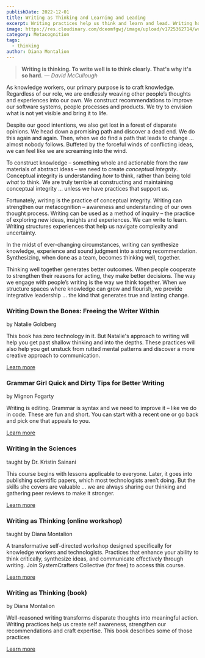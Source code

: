 ```yaml
---
publishDate: 2022-12-01
title: Writing as Thinking and Learning and Leading
excerpt: Writing practices help us think and learn and lead. Writing hones essential skills for knowledge workers.
image: https://res.cloudinary.com/dceomfgwj/image/upload/v1725362714/writing-as-thinking-nl_gc8kxm.jpg
category: Metacognition
tags: 
  - thinking
author: Diana Montalion
---
```


> **Writing is thinking. To write well is to think clearly. That's why it's so hard.** 
> *― David McCullough*

As knowledge workers, our primary purpose is to craft knowledge. Regardless of our role, we are endlessly weaving other people’s thoughts and experiences into our own. We construct recommendations to improve our software systems, people processes and products. We try to envision what is not yet visible and bring it to life.

Despite our good intentions, we also get lost in a forest of disparate opinions. We head down a promising path and discover a dead end. We do this again and again. Then, when we do find a path that leads to change … almost nobody follows. Buffeted by the forceful winds of conflicting ideas, we can feel like we are screaming into the wind.

To construct knowledge – something whole and actionable from the raw materials of abstract ideas – we need to create *conceptual integrity*. Conceptual integrity is understanding *how* to think, rather than being told *what* to think. We are truly terrible at constructing and maintaining conceptual integrity … unless we have practices that support us.

Fortunately, writing is the practice of conceptual integrity. Writing can strengthen our metacognition – awareness and understanding of our own thought process. Writing can be used as a method of inquiry – the practice of exploring new ideas, insights and experiences. We can write to learn. Writing structures experiences that help us navigate complexity and uncertainty.

In the midst of ever-changing circumstances, writing can synthesize knowledge, experience and sound judgment into a strong recommendation. Synthesizing, when done as a team, becomes thinking well, together.

Thinking well together generates better outcomes. When people cooperate to strengthen their reasons for acting, they make better decisions. The way we engage with people’s writing is the way we think together. When we structure spaces where knowledge can grow and flourish, we provide integrative leadership … the kind that generates true and lasting change.

### Writing Down the Bones: Freeing the Writer Within

by Natalie Goldberg

This book has zero technology in it. But Natalie's approach to writing will help you get past shallow thinking and into the depths. These practices will also help you get unstuck from rutted mental patterns and discover a more creative approach to communication.

[Learn more](https://systemslibrary.com/resources/)

### Grammar Girl Quick and Dirty Tips for Better Writing

by Mignon Fogarty

Writing is editing. Grammar is syntax and we need to improve it – like we do in code. These are fun and short. You can start with a recent one or go back and pick one that appeals to you.

[Learn more](https://podcasts.apple.com/us/podcast/grammar-girl-quick-and-dirty-tips-for-better-writing/id173429229)

### Writing in the Sciences

taught by Dr. Kristin Sainani

This course begins with lessons applicable to everyone. Later, it goes into publishing scientific papers, which most technologists aren’t doing. But the skills she covers are valuable … we are always sharing our thinking and gathering peer reviews to make it stronger.

[Learn more](https://www.coursera.org/learn/sciwrite)

### Writing as Thinking (online workshop)

taught by Diana Montalion

A transformative self-directed workshop designed specifically for knowledge workers and technologists. Practices that enhance your ability to think critically, synthesize ideas, and communicate effectively through writing. Join SystemCrafters Collective (for free) to access this course.

[Learn more](https://mentrix.systems/spaces/14039580?utm_source=manual)

### Writing as Thinking (book)

by Diana Montalion

Well-reasoned writing transforms disparate thoughts into meaningful action. Writing practices help us create self awareness, strengthen our recommendations and craft expertise. This book describes some of those practices

[Learn more](https://leanpub.com/writing-as-thinking)
